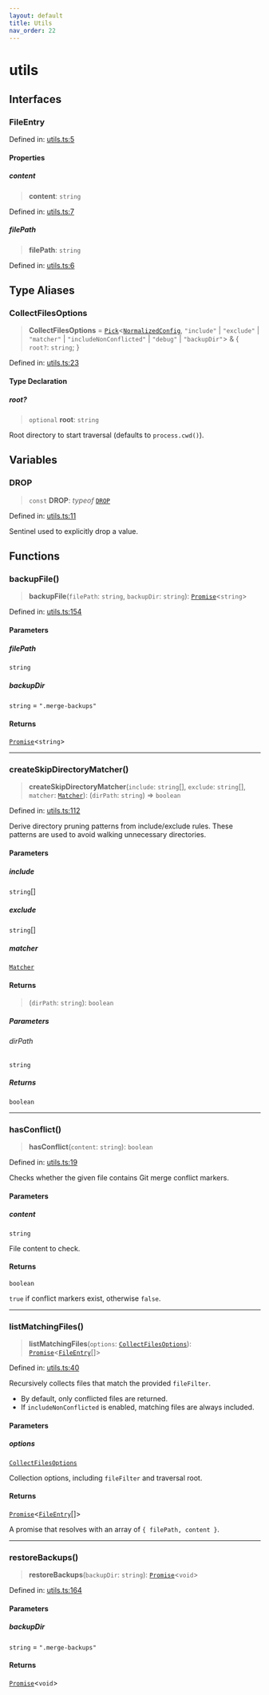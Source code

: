 ```yaml
---
layout: default
title: Utils
nav_order: 22
---
```


# utils

## Interfaces

### FileEntry

Defined in: [utils.ts:5](https://github.com/react18-tools/git-json-resolver/blob/d66fea6d97a1504766ed9007635bb4e3c057eb5c/lib/src/utils.ts#L5)

#### Properties

##### content

> **content**: `string`

Defined in: [utils.ts:7](https://github.com/react18-tools/git-json-resolver/blob/d66fea6d97a1504766ed9007635bb4e3c057eb5c/lib/src/utils.ts#L7)

##### filePath

> **filePath**: `string`

Defined in: [utils.ts:6](https://github.com/react18-tools/git-json-resolver/blob/d66fea6d97a1504766ed9007635bb4e3c057eb5c/lib/src/utils.ts#L6)

## Type Aliases

### CollectFilesOptions

> **CollectFilesOptions** = [`Pick`](https://www.typescriptlang.org/docs/handbook/utility-types.html#picktype-keys)\<[`NormalizedConfig`](normalizer.md#normalizedconfig), `"include"` \| `"exclude"` \| `"matcher"` \| `"includeNonConflicted"` \| `"debug"` \| `"backupDir"`\> & \{ `root?`: `string`; \}

Defined in: [utils.ts:23](https://github.com/react18-tools/git-json-resolver/blob/d66fea6d97a1504766ed9007635bb4e3c057eb5c/lib/src/utils.ts#L23)

#### Type Declaration

##### root?

> `optional` **root**: `string`

Root directory to start traversal (defaults to `process.cwd()`).

## Variables

### DROP

> `const` **DROP**: _typeof_ [`DROP`](#drop)

Defined in: [utils.ts:11](https://github.com/react18-tools/git-json-resolver/blob/d66fea6d97a1504766ed9007635bb4e3c057eb5c/lib/src/utils.ts#L11)

Sentinel used to explicitly drop a value.

## Functions

### backupFile()

> **backupFile**(`filePath`: `string`, `backupDir`: `string`): [`Promise`](https://developer.mozilla.org/docs/Web/JavaScript/Reference/Global_Objects/Promise)\<`string`\>

Defined in: [utils.ts:154](https://github.com/react18-tools/git-json-resolver/blob/d66fea6d97a1504766ed9007635bb4e3c057eb5c/lib/src/utils.ts#L154)

#### Parameters

##### filePath

`string`

##### backupDir

`string` = `".merge-backups"`

#### Returns

[`Promise`](https://developer.mozilla.org/docs/Web/JavaScript/Reference/Global_Objects/Promise)\<`string`\>

---

### createSkipDirectoryMatcher()

> **createSkipDirectoryMatcher**(`include`: `string`[], `exclude`: `string`[], `matcher`: [`Matcher`](matcher.md#matcher)): (`dirPath`: `string`) => `boolean`

Defined in: [utils.ts:112](https://github.com/react18-tools/git-json-resolver/blob/d66fea6d97a1504766ed9007635bb4e3c057eb5c/lib/src/utils.ts#L112)

Derive directory pruning patterns from include/exclude rules.
These patterns are used to avoid walking unnecessary directories.

#### Parameters

##### include

`string`[]

##### exclude

`string`[]

##### matcher

[`Matcher`](matcher.md#matcher)

#### Returns

> (`dirPath`: `string`): `boolean`

##### Parameters

###### dirPath

`string`

##### Returns

`boolean`

---

### hasConflict()

> **hasConflict**(`content`: `string`): `boolean`

Defined in: [utils.ts:19](https://github.com/react18-tools/git-json-resolver/blob/d66fea6d97a1504766ed9007635bb4e3c057eb5c/lib/src/utils.ts#L19)

Checks whether the given file contains Git merge conflict markers.

#### Parameters

##### content

`string`

File content to check.

#### Returns

`boolean`

`true` if conflict markers exist, otherwise `false`.

---

### listMatchingFiles()

> **listMatchingFiles**(`options`: [`CollectFilesOptions`](#collectfilesoptions)): [`Promise`](https://developer.mozilla.org/docs/Web/JavaScript/Reference/Global_Objects/Promise)\<[`FileEntry`](#fileentry)[]\>

Defined in: [utils.ts:40](https://github.com/react18-tools/git-json-resolver/blob/d66fea6d97a1504766ed9007635bb4e3c057eb5c/lib/src/utils.ts#L40)

Recursively collects files that match the provided `fileFilter`.

- By default, only conflicted files are returned.
- If `includeNonConflicted` is enabled, matching files are always included.

#### Parameters

##### options

[`CollectFilesOptions`](#collectfilesoptions)

Collection options, including `fileFilter` and traversal root.

#### Returns

[`Promise`](https://developer.mozilla.org/docs/Web/JavaScript/Reference/Global_Objects/Promise)\<[`FileEntry`](#fileentry)[]\>

A promise that resolves with an array of `{ filePath, content }`.

---

### restoreBackups()

> **restoreBackups**(`backupDir`: `string`): [`Promise`](https://developer.mozilla.org/docs/Web/JavaScript/Reference/Global_Objects/Promise)\<`void`\>

Defined in: [utils.ts:164](https://github.com/react18-tools/git-json-resolver/blob/d66fea6d97a1504766ed9007635bb4e3c057eb5c/lib/src/utils.ts#L164)

#### Parameters

##### backupDir

`string` = `".merge-backups"`

#### Returns

[`Promise`](https://developer.mozilla.org/docs/Web/JavaScript/Reference/Global_Objects/Promise)\<`void`\>

